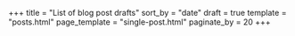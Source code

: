 +++
title = "List of blog post drafts"
sort_by = "date"
draft = true
template = "posts.html"
page_template = "single-post.html"
paginate_by = 20
+++
